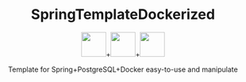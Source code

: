 <div align="center">
  <h1>SpringTemplateDockerized</h1>
</div>
<div align="center">
  <img src="https://github.com/DeTiveNC/SpringTemplateDockerized/assets/116792124/a123ca6f-e2a6-4566-9611-d2c3d505da23" width="50" height="50" />+<img src="https://github.com/DeTiveNC/SpringTemplateDockerized/assets/116792124/ff5a4f7b-6cc9-4d43-b5b8-669c515b6711" width="50" height="50" />+<img src="https://github.com/DeTiveNC/SpringTemplateDockerized/assets/116792124/eaec7e9b-e25b-4269-80ba-aaa0ff09c48c" width="50" height="50" />
</div>


<p align="center">Template for Spring+PostgreSQL+Docker easy-to-use and manipulate</p>

